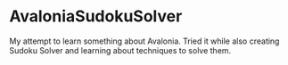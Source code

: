 # AvaloniaSudokuSolver
My attempt to learn something about Avalonia. Tried it while also creating Sudoku Solver and learning about techniques to solve them.
